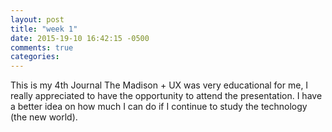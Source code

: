 ```yaml
---
layout: post
title: "week 1"
date: 2015-19-10 16:42:15 -0500
comments: true
categories:
---
```

This is my 4th Journal 
The Madison + UX was very educational for me, I really appreciated to have the opportunity to attend the presentation. I have a better idea on how much I can do if I continue to study the technology (the new world).